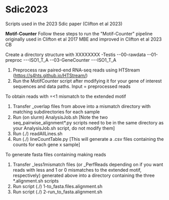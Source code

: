# Sdic2023
Scripts used in the 2023 Sdic paper (Clifton et al 2023)

**Motif-Counter**
Follow these steps to run the "Motif-Counter" pipeline originally used in Clifton et al 2017 MBE and improved in Clifton et al 2023 CB


Create a directory structure with XXXXXXXX
-Testis
--00-rawdata
--01-preproc
---ISO1_T_A
--03-GeneCounter
---ISO1_T_A

1. Preprocess raw paired-end RNA-seq reads using HTStream (https://s4hts.github.io/HTStream/)
2. Run the MotifCounter script after modifying it for your gene of interest sequences and data paths. Input = preprocessed reads


To obtain reads with =<1 mismatch to the extended motif 
1. Transfer _overlap files from above into a mismatch directory with matching subdirectories for each sample
2. Run (on slurm) AnalysisJob.sh [Note the two seq_pairwise_alignment*.py scripts need to be in the same directory as your AnalysisJob.sh script, do not modify them]
3. Run (./) readAllLines.sh
4. Run (./) lineCountTable.py  [This will generate a .csv files containing the counts for each gene x sample]


To generate fasta files containing making reads

1. Transfer _less1mismatch files (or _PerfReads depending on if you want reads with less and 1 or 0 mismatches to the extended motif, respectively) generated above into a directory containing the three *.alignment.sh scripts
2. Run script (./) 1-to_fasta.files.alignment.sh
3. Run script (./) 2-run_to_fasta.alignment.sh
